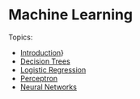 # Machine Learning

Topics:
- [Introduction](https://docs.google.com/viewer?url=${https://github.com/shrivastava-piyush/conceptual-mindmaps/blob/master/machine-learning/ML-collapsed.pdf)}
- [Decision Trees](https://github.com/shrivastava-piyush/conceptual-mindmaps/blob/master/machine-learning/ML_Decision_Trees.pdf)
- [Logistic Regression](https://github.com/shrivastava-piyush/conceptual-mindmaps/blob/master/machine-learning/ML_Logistic_Regression.pdf)
- [Perceptron](https://github.com/shrivastava-piyush/conceptual-mindmaps/blob/master/machine-learning/ML_Perceptron.pdf)
- [Neural Networks](https://github.com/shrivastava-piyush/conceptual-mindmaps/blob/master/machine-learning/ML_Neural_Networks.pdf)
